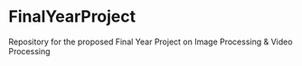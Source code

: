 # FinalYearProject
Repository for the proposed Final Year Project on Image Processing &amp; Video Processing
